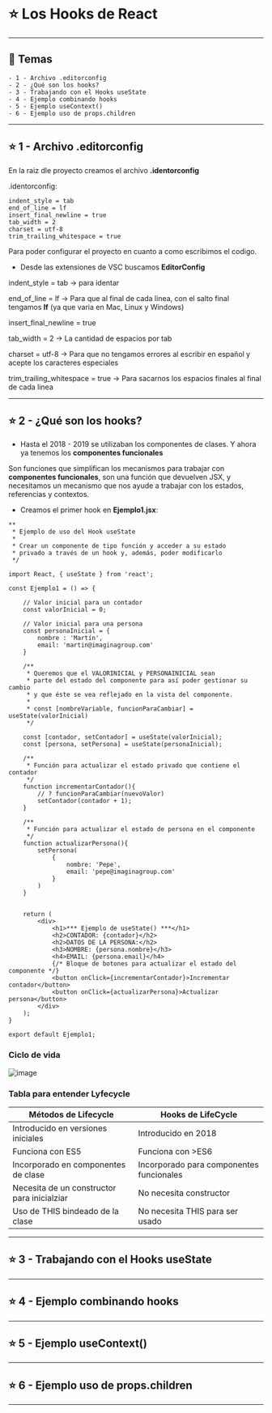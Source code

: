 # :star: Los Hooks de React

---

## :book: Temas

```
- 1 - Archivo .editorconfig
- 2 - ¿Qué son los hooks?
- 3 - Trabajando con el Hooks useState
- 4 - Ejemplo combinando hooks
- 5 - Ejemplo useContext()
- 6 - Ejemplo uso de props.children
```

---

## :star: 1 - Archivo .editorconfig

En la raiz dle proyecto creamos el archivo **.identorconfig**

.identorconfig:
```
indent_style = tab
end_of_line = lf
insert_final_newline = true
tab_width = 2
charset = utf-8
trim_trailing_whitespace = true
```

Para poder configurar el proyecto en cuanto a como escribimos el codigo.

- Desde las extensiones de VSC buscamos **EditorConfig**

indent_style = tab -> para identar

end_of_line = lf -> Para que al final de cada linea, con el salto final tengamos **lf** (ya que varia en Mac, Linux y Windows)

insert_final_newline = true

tab_width = 2 -> La cantidad de espacios por tab

charset = utf-8 -> Para que no tengamos errores al escribir en español y acepte los caracteres especiales

trim_trailing_whitespace = true -> Para sacarnos los espacios finales al final de cada linea

---

## :star: 2 - ¿Qué son los hooks?

- Hasta el 2018 - 2019 se utilizaban los componentes de clases. Y ahora ya tenemos los **componentes funcionales**

Son funciones que simplifican los mecanismos para trabajar con **componentes funcionales**, son una función que devuelven JSX, y necesitamos un mecanismo que nos ayude a trabajar con los estados, referencias y contextos.

- Creamos el primer hook en **Ejemplo1.jsx**:

```JSX
**
 * Ejemplo de uso del Hook useState
 * 
 * Crear un componente de tipo función y acceder a su estado
 * privado a través de un hook y, además, poder modificarlo
 */

import React, { useState } from 'react';

const Ejemplo1 = () => {

    // Valor inicial para un contador
    const valorInicial = 0;

    // Valor inicial para una persona
    const personaInicial = {
        nombre : 'Martín',
        email: 'martin@imaginagroup.com'
    }

    /**
     * Queremos que el VALORINICIAL y PERSONAINICIAL sean 
     * parte del estado del componente para así poder gestionar su cambio
     * y que éste se vea reflejado en la vista del componente.
     * 
     * const [nombreVariable, funcionParaCambiar] = useState(valorInicial)
     */

    const [contador, setContador] = useState(valorInicial);
    const [persona, setPersona] = useState(personaInicial);

    /**
     * Función para actualizar el estado privado que contiene el contador
     */
    function incrementarContador(){
        // ? funcionParaCambiar(nuevoValor)
        setContador(contador + 1);
    }

    /**
     * Función para actualizar el estado de persona en el componente
     */
    function actualizarPersona(){
        setPersona(
            {
                nombre: 'Pepe',
                email: 'pepe@imaginagroup.com'
            }
        )
    }


    return (
        <div>
            <h1>*** Ejemplo de useState() ***</h1>
            <h2>CONTADOR: {contador}</h2>
            <h2>DATOS DE LA PERSONA:</h2>
            <h3>NOMBRE: {persona.nombre}</h3>
            <h4>EMAIL: {persona.email}</h4>
            {/* Bloque de botones para actualizar el estado del componente */}
            <button onClick={incrementarContador}>Incrementar contador</button>
            <button onClick={actualizarPersona}>Actualizar persona</button>
        </div>
    );
}

export default Ejemplo1;
```


### Ciclo de vida

![image](https://user-images.githubusercontent.com/72580574/204886515-6adb9dee-b5e7-4230-adab-ad35058c1b5b.png)


### Tabla para entender Lyfecycle

|Métodos de Lifecycle|Hooks de LifeCycle|
| ------------------ | ---------------- |
| Introducido en versiones iniciales | Introducido en 2018 |
| Funciona con ES5 | Funciona con >ES6 |
| Incorporado en componentes de clase | Incorporado para componentes funcionales |
| Necesita de un constructor para inicialziar | No necesita constructor |
| Uso de THIS bindeado de la clase | No necesita THIS para ser usado |



---

## :star: 3 - Trabajando con el Hooks useState

---

## :star: 4 - Ejemplo combinando hooks

---

## :star: 5 - Ejemplo useContext()


---

## :star: 6 - Ejemplo uso de props.children

---
